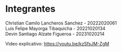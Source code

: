 # Integrantes

Christian Camilo Lancheros Sanchez - 20222020061  
Luis Felipe Mayorga Tibaquicha - 20221020134  
Devin Santiago Alzate Figueroa - 20231020214  

Video explicativo: https://youtu.be/kzSfsJM-ZgM
